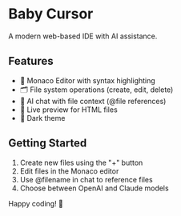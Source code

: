 # Baby Cursor

A modern web-based IDE with AI assistance.

## Features

- 📝 Monaco Editor with syntax highlighting
- 🗂️ File system operations (create, edit, delete)
- 💬 AI chat with file context (@file references)
- 🎨 Live preview for HTML files
- 🌙 Dark theme

## Getting Started

1. Create new files using the "+" button
2. Edit files in the Monaco editor
3. Use @filename in chat to reference files
4. Choose between OpenAI and Claude models

Happy coding! 🚀